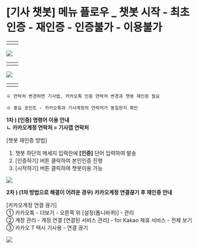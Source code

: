 # [기사 챗봇] 메뉴 플로우 _ 챗봇 시작 - 최초 인증 - 재인증 - 인증불가 - 이용불가

|  |  |
| --- | --- |
| |  | | --- | | **챗봇 접근 (기사 앱 > 메뉴 > 서비스 문의 > 챗봇 시작하기)** | |

![](https://kakaomobilitysupport.zendesk.com/hc/article_attachments/41631016150169)

|  |  |
| --- | --- |
| |  | | --- | | **챗봇 인증 (1회)** | |

![](https://kakaomobilitysupport.zendesk.com/hc/article_attachments/41631016154265)

|  |  |
| --- | --- |
| |  | | --- | | **챗봇 이용불가 / 계정 재인증** | |

```
※ 연락처 변경하면 기사앱, 카카오톡 인증 연락처 변경과 챗봇 재인증 필요  
  
※ 중요 포인트 - 카카오톡과 기사계정의 연락처가 동일한지 확인
```

**1차 ) [인증] 명령어 이용 안내  
ㄴ 카카오계정 연락처 = 기사앱 연락처**

[챗봇 재인증 방법]  
1. 챗봇 하단의 메세지 입력란에 **[인증]** 단어 입력하여 발송   
2. [인증하기] 버튼 클릭하여 본인인증 진행   
3. [시작하기] 버튼 클릭하여 챗봇이용 가능

![](https://kakaomobilitysupport.zendesk.com/hc/article_attachments/41631016156953)

**2차 ) (1차 방법으로 해결이 어려운 경우) 카카오계정 연결끊기 후 재인증 안내**

[카카오계정 연결 끊기]  
① 카카오톡 - 더보기 - 오른쪽 위 [설정(톱니바퀴)] - 관리   
② 계정 관리 - 계정 연결 [연결된 서비스 관리] - for Kakao 제휴 서비스 - 전체 보기   
③ 카카오 T 택시 기사용 - 연결 끊기

![](https://kakaomobilitysupport.zendesk.com/hc/article_attachments/45435031677081)